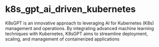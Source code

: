 # k8s_gpt_ai_driven_kubernetes
K8sGPT is an innovative approach to leveraging AI for Kubernetes (K8s) management and operations. By integrating advanced machine learning techniques with Kubernetes, K8sGPT aims to streamline deployment, scaling, and management of containerized applications
